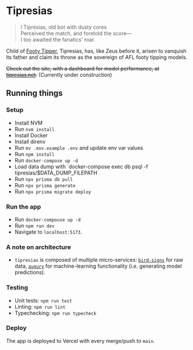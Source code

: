 # Tipresias

> I Tipresias, old bot with dusty cores<br>
> Perceived the match, and foretold the score—<br>
> I too awaited the fanatics' roar.<br>

Child of [Footy Tipper](https://github.com/cfranklin11/footy-tipper), Tipresias, has, like Zeus before it, arisen to vanquish its father and claim its throne as the sovereign of AFL footy tipping models.

~~Check out the site, with a dashboard for model performance, at [tipresias.net](http://www.tipresias.net).~~ (Currently under construction)

## Running things

### Setup

- Install NVM
- Run `nvm install`
- Install Docker
- Install direnv
- Run `mv .env.example .env` and update env var values
- Run `npm install`
- Run `docker-compose up -d`
- Load data dump with `docker-compose exec db psql -f tipresias/$DATA_DUMP_FILEPATH
- Run `npx prisma db pull`
- Run `npx prisma generate`
- Run `npx prisma migrate deploy`

### Run the app

- Run `docker-compouse up -d`
- Run `npm run dev`
- Navigate to `localhost:5173`.

### A note on architecture

- `tipresias` is composed of multiple micro-services: [`bird-signs`](https://github.com/tipresias/bird-signs) for raw data, [`augury`](https://github.com/tipresias/augury) for machine-learning functionality (i.e. generating model predictions).

### Testing

- Unit tests: `npm run test`
- Linting: `npm run lint`
- Typechecking: `npm run typecheck`

### Deploy

The app is deployed to Vercel with every merge/push to `main`.

